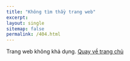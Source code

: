 ```yaml
---
title: "Không tìm thầy trang web"
excerpt: 
layout: single
sitemap: false
permalink: /404.html
---
```


Trang web không khả dụng. [Quay về trang chủ](https://mimpython.github.io/)